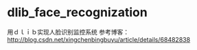 # dlib_face_recognization
用ｄｌｉｂ实现人脸识别监控系统
参考博客：http://blog.csdn.net/xingchenbingbuyu/article/details/68482838
